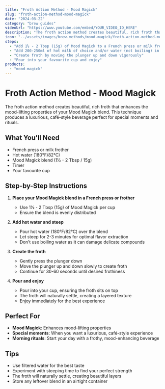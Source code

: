 ```yaml
---
title: "Froth Action Method - Mood Magick"
slug: "froth-action-method-mood-magick"
date: "2024-08-22"
category: "brew guides"
videoUrl: "https://www.youtube.com/embed/YOUR_VIDEO_ID_HERE"
description: "The froth action method creates beautiful, rich froth that enhances the mood-lifting properties of your Mood Magick blend. This technique produces a luxurious, café-style beverage perfect for special moments and rituals."
icon: "../assets/images/brew-methods/mood-magick/froth-action-method-mood-magick.png"
steps:
  - "Add 1½ - 2 Tbsp (15g) of Mood Magick to a French press or milk frothing plunger"
  - "Add 200-250ml of hot milk of choice and/or water (not boiling) in small amounts at first, stirring with a spoon until a paste forms. Then add the rest  and stir until incorporated."
  - "Create froth by moving the plunger up and down vigorously"
  - "Pour into your favourite cup and enjoy"
products:
  - "mood-magick"
---
```


# Froth Action Method - Mood Magick

The froth action method creates beautiful, rich froth that enhances the mood-lifting properties of your Mood Magick blend. This technique produces a luxurious, café-style beverage perfect for special moments and rituals.

## What You'll Need

- French press or milk frother
- Hot water (180°F/82°C)
- Mood Magick blend (1½ - 2 Tbsp / 15g)
- Timer
- Your favourite cup

## Step-by-Step Instructions

1. **Place your Mood Magick blend in a French press or frother**
   - Use 1½ - 2 Tbsp (15g) of Mood Magick per cup
   - Ensure the blend is evenly distributed

2. **Add hot water and steep**
   - Pour hot water (180°F/82°C) over the blend
   - Let steep for 2-3 minutes for optimal flavor extraction
   - Don't use boiling water as it can damage delicate compounds

3. **Create the froth**
   - Gently press the plunger down
   - Move the plunger up and down slowly to create froth
   - Continue for 30-60 seconds until desired frothiness

4. **Pour and enjoy**
   - Pour into your cup, ensuring the froth sits on top
   - The froth will naturally settle, creating a layered texture
   - Enjoy immediately for the best experience

## Perfect For

- **Mood Magick**: Enhances mood-lifting properties
- **Special moments**: When you want a luxurious, café-style experience
- **Morning rituals**: Start your day with a frothy, mood-enhancing beverage

## Tips

- Use filtered water for the best taste
- Experiment with steeping time to find your perfect strength
- The froth will naturally settle, creating beautiful layers
- Store any leftover blend in an airtight container
